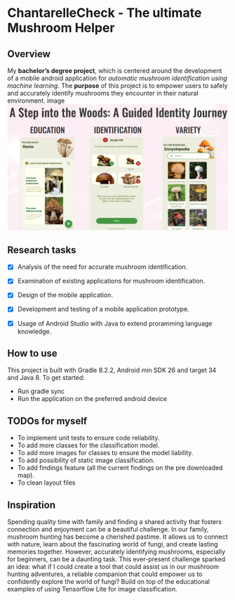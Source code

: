 
# ChantarelleCheck - The ultimate Mushroom Helper

## Overview

My **bachelor’s degree project**, which is centered around the development of a mobile android application for *automatic mushroom identification using machine learning*.
The **purpose** of this project is to empower users to safely and accurately identify mushrooms they encounter in their natural environment.
image
![alt text](App.png "App")

## Research tasks

 - [x] Analysis of the need for accurate mushroom identification.
 - [x] Examination of existing applications for mushroom identification.
 - [x] Design of the mobile application.
 - [x] Development and testing of a mobile application prototype.
 - [x] Usage of Android Studio with Java to extend proramming language knowledge. 

 
 ## How to use
This project is built with Gradle 8.2.2, Android min SDK 26 and target 34  and Java 8. To get started:
- Run gradle sync
- Run the application on the preferred android device 

## TODOs for myself

-  To implement unit tests to ensure code reliability.
-  To add more classes for the classification model.
-  To add more images for classes to ensure the model liability.
-  To add possibility of static image classification.
- To add findings feature (all the current findings on the pre downloaded map).
- To clean layout files


## Inspiration

Spending quality time with family and finding a shared activity that fosters connection and enjoyment can be a beautiful challenge. In our family, mushroom hunting has become a cherished pastime. It allows us to connect with nature, learn about the fascinating world of fungi, and create lasting memories together. However,
accurately identifying mushrooms, especially for beginners, can be a daunting task. This ever-present challenge sparked an idea: what if I could create a tool that could assist us in our mushroom hunting adventures, a reliable companion that could empower us to confidently explore the world of fungi? Build on top of the educational examples of using Tensorflow Lite for image classification. 
